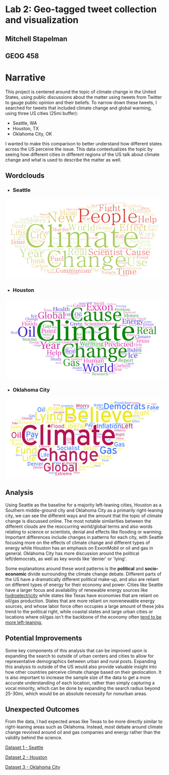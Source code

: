 # Lab 2: Geo-tagged tweet collection and visualization
## Mitchell Stapelman 
## GEOG 458

# Narrative

This project is centered around the topic of climate change in the United States, using public discussions about the matter using tweets from Twitter to gauge public opinion and their beliefs. To narrow down these tweets, I searched for tweets that included climate change and global warming, using three US cities (25mi buffer):
- Seattle, WA
- Houston, TX
- Oklahoma City, OK

I wanted to make this comparison to better understand how different states across the US perceive the issue. This data contextualizes the topic by seeing how different cities in different regions of the US talk about climate change and what is used to describe the matter as well. 

## Wordclouds
- ### Seattle
![image](img/wordcloud-1.png)
- ### Houston
![image](img/wordcloud-2.png)
- ### Oklahoma City
![image](img/wordcloud-3.png)

## Analysis
Using Seattle as the baseline for a majority left-leaning cities, Houston as a Southern middle-ground city and Oklahoma City as a primarily right-leaning city, we can see the different ways and the amount that the topic of climate change is discussed online. The most notable similarities between the different clouds are the reoccurring world/global terms and also words relating to science or scientists, denial and effects like flooding or warming. Important differences include changes in patterns for each city, with Seattle focusing more on the effects of climate change and different types of energy while Houston has an emphasis on ExxonMobil or oil and gas in general. Oklahoma City has more discussion around the political left/democrats, as well as key words like 'denier' or 'lying'. 

Some explanations around these word patterns is the **political** and **socio-economic** divide surrounding the climate change debate. Different parts of the US have a dramatically different political make-up, and also are reliant on different types of energy for their economy and power. Cities like Seattle have a larger focus and availability of renewable energy sources like [hydroelectricity](https://www.seattle.gov/city-light/energy-and-environment#:~:text=Over%2080%25%20of%20the%20power,Skagit%20and%20Pend%20Oreille%20Rivers.) while states like Texas have economies that are reliant on oil/gas production. States that are more reliant on nonrenewable energy sources, and whose labor force often occupies a large amount of these jobs trend to the political right, while coastal states and large urban cities or locations where oil/gas isn't the backbone of the economy often [tend to be more left-leaning.](https://www.pewresearch.org/fact-tank/2014/08/08/chart-of-the-week-the-most-liberal-and-conservative-big-cities/)

## Potential Improvements
Some key components of this analysis that can be improved upon is expanding the search to outside of urban centers and cities to allow for representative demographics between urban and rural posts. Expanding this analysis to outside of the US would also provide valuable insight into how other countries perceive climate change based on their geolocation. It is also important to increase the sample size of the data to get a more accurate understanding of each location, rather than simply capturing a vocal minority, which can be done by expanding the search radius beyond 25-30mi, which would be an absolute necessity for nonurban areas.

## Unexpected Outcomes
From the data, I had expected areas like Texas to be more directly similar to right-leaning areas such as Oklahoma. Instead, most debate around climate change revolved around oil and gas companies and energy rather than the validity behind the science. 

[Dataset 1 - Seattle](assets/twsearch-result-1.csv)

[Dataset 2 - Houston](assets/twsearch-result-2.csv)

[Dataset 3 - Oklahoma City](assets/twsearch-result-3.csv)

